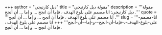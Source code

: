 +++
author = "ديل كارنيجي"
title = "مقولة ديل كارنيجي"
description = '''مقولة ديل كارنيجي: انا مصمم على بلوغ الهدف ، فإما أن انجح ... و إما ... أن أنجح .'''
quote = '''انا مصمم على بلوغ الهدف ، فإما أن انجح ... و إما ... أن أنجح .'''
slug = '''انا-مصمم-على-بلوغ-الهدف-،-فإما-أن-انجح--و-إما--أن-أنجح'''
+++
انا مصمم على بلوغ الهدف ، فإما أن انجح ... و إما ... أن أنجح .

